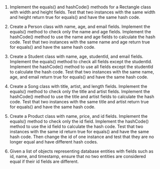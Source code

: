 1. Implement the equals() and hashCode() methods for a Rectangle class with width and height fields. Test that two instances with the same width and height return true for equals() and have the same hash code.

2. Create a Person class with name, age, and email fields. Implement the equals() method to check only the name and age fields. Implement the hashCode() method to use the name and age fields to calculate the hash code. Test that two instances with the same name and age return true for equals() and have the same hash code.

3. Create a Student class with name, age, studentId, and email fields. Implement the equals() method to check all fields except the studentId. Implement the hashCode() method to use all fields except the studentId to calculate the hash code. Test that two instances with the same name, age, and email return true for equals() and have the same hash code.

4. Create a Song class with title, artist, and length fields. Implement the equals() method to check only the title and artist fields. Implement the hashCode() method to use the title and artist fields to calculate the hash code. Test that two instances with the same title and artist return true for equals() and have the same hash code.

5. Create a Product class with name, price, and id fields. Implement the equals() method to check only the id field. Implement the hashCode() method to use the id field to calculate the hash code. Test that two instances with the same id return true for equals() and have the same hash code. Then change the id of one instance and test that they are no longer equal and have different hash codes.

6. Given a list of objects representing database entities with fields such as id, name, and timestamp, ensure that no two entities are considered equal if their id fields are different.
